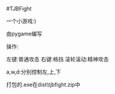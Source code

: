 #TJBFight

一个小游戏:)

由pygame编写

操作:

左键:普通攻击
右键:格挡
滚轮滚动:精神攻击

a,w,d:分别控制左,上,下

打包的.exe在dist\tjbfight.zip中